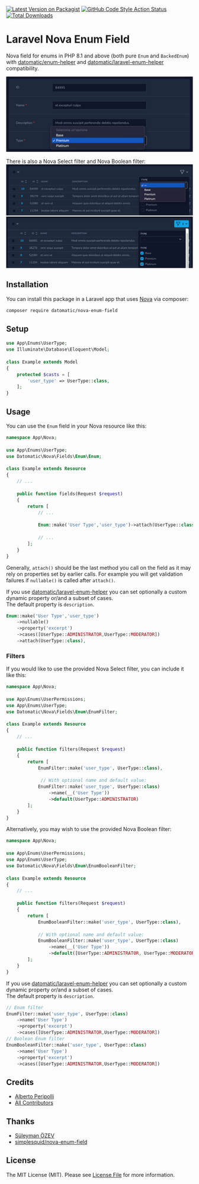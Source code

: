 [![Latest Version on Packagist](https://img.shields.io/packagist/v/datomatic/nova-enum-field.svg?style=for-the-badge)](https://packagist.org/packages/datomatic/nova-enum-field)
[![GitHub Code Style Action Status](https://img.shields.io/github/actions/workflow/status/datomatic/nova-enum-field/php-cs-fixer.yml?label=code%20style&color=5FE8B3&style=for-the-badge)](https://github.com/datomatic/nova-enum-field/actions/workflows/php-cs-fixer.yml)
[![Total Downloads](https://img.shields.io/packagist/dt/datomatic/nova-enum-field.svg?style=for-the-badge)](https://packagist.org/packages/datomatic/nova-enum-field)
# Laravel Nova Enum Field

Nova field for enums in PHP 8.1 and above (both pure `Enum` and `BackedEnum`) with [datomatic/enum-helper](https://github.com/datomatic/enum-helper) and [datomatic/laravel-enum-helper](https://github.com/datomatic/laravel-enum-helper) compatibility.  

![Select field on form](branding/select-field.png)

There is also a Nova Select filter and Nova Boolean filter:
![Select filter](branding/select-filter.png)
![Boolean filter](branding/boolean-filter.png)

## Installation

You can install this package in a Laravel app that uses [Nova](https://nova.laravel.com) via composer:

```bash
composer require datomatic/nova-enum-field
```

## Setup

```php
use App\Enums\UserType;
use Illuminate\Database\Eloquent\Model;

class Example extends Model
{
    protected $casts = [
        'user_type' => UserType::class,
    ];
}
```

## Usage

You can use the `Enum` field in your Nova resource like this:

```php
namespace App\Nova;

use App\Enums\UserType;
use Datomatic\Nova\Fields\Enum\Enum;

class Example extends Resource
{
    // ...

    public function fields(Request $request)
    {
        return [
            // ...

            Enum::make('User Type','user_type')->attach(UserType::class),

            // ...
        ];
    }
}
```

Generally, `attach()` should be the last method you call on the field as it may rely on properties set by earlier calls. For example you will get validation failures if `nullable()` is called after `attach()`.

If you use [datomatic/laravel-enum-helper](https://github.com/datomatic/laravel-enum-helper) you can set optionally a custom dynamic property or/and a subset of cases.  
The default property is `description`.
```php
Enum::make('User Type','user_type')
    ->nullable()
    ->property('excerpt')
    ->cases([UserType::ADMINISTRATOR,UserType::MODERATOR])
    ->attach(UserType::class),
```

### Filters

If you would like to use the provided Nova Select filter, you can include it like this:

```php
namespace App\Nova;

use App\Enums\UserPermissions;
use App\Enums\UserType;
use Datomatic\Nova\Fields\Enum\EnumFilter;

class Example extends Resource
{
    // ...

    public function filters(Request $request)
    {
        return [
            EnumFilter::make('user_type', UserType::class),
                
             // With optional name and default value:
            EnumFilter::make('user_type', UserType::class)
                ->name(__('User Type'))
                ->default(UserType::ADMINISTRATOR)
        ];
    }
}
```

Alternatively, you may wish to use the provided Nova Boolean filter:

```php
namespace App\Nova;

use App\Enums\UserPermissions;
use App\Enums\UserType;
use Datomatic\Nova\Fields\Enum\EnumBooleanFilter;

class Example extends Resource
{
    // ...

    public function filters(Request $request)
    {
        return [
            EnumBooleanFilter::make('user_type', UserType::class),
                
            // With optional name and default value:
            EnumBooleanFilter::make('user_type', UserType::class)
                ->name(__('User Type'))
                ->default([UserType::ADMINISTRATOR, UserType::MODERATOR])
        ];
    }
}
```

If you use [datomatic/laravel-enum-helper](https://github.com/datomatic/laravel-enum-helper) you can set optionally a custom dynamic property or/and a subset of cases.  
The default property is `description`.
```php
// Enum filter
EnumFilter::make('user_type', UserType::class)
    ->name('User Type')
    ->property('excerpt')
    ->cases([UserType::ADMINISTRATOR,UserType::MODERATOR])
// Boolean Enum filter
EnumBooleanFilter::make('user_type', UserType::class)
    ->name('User Type')
    ->property('excerpt')
    ->cases([UserType::ADMINISTRATOR,UserType::MODERATOR])
```

## Credits
- [Alberto Peripolli](https://github.com/trippo)
- [All Contributors](../../contributors)

## Thanks
- [Süleyman ÖZEV](https://github.com/suleymanozev)
- [simplesquid/nova-enum-field](https://github.com/simplesquid/nova-enum-field)

## License

The MIT License (MIT). Please see [License File](LICENSE.txt) for more information.
